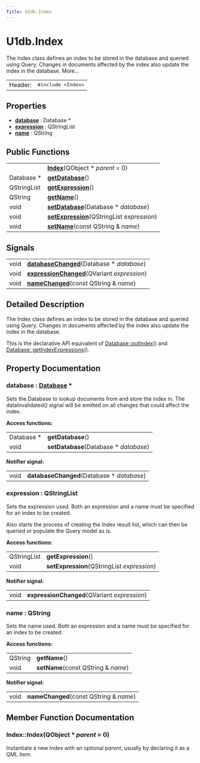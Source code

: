 ```yaml
---
Title: U1db.Index
---
```


# U1db.Index

<!-- $$$Index-brief -->
<p>The Index class defines an index to be stored in the database and queried using Query. Changes in documents affected by the index also update the index in the database. More...</p>
<!-- @@@Index -->
<table class="alignedsummary">
<tr><td class="memItemLeft rightAlign topAlign"> Header:</td><td class="memItemRight bottomAlign"> </b><tt><span class="preprocessor">#include &lt;Index&gt;</span>
</tt></td></tr></table><ul>
</ul>
<h2>Properties</h2>
<ul>
<li class="fn"><b><a href="#database-prop">database</a></b> : Database *</li>
<li class="fn"><b><a href="#expression-prop">expression</a></b> : QStringList</li>
<li class="fn"><b><a href="#name-prop">name</a></b> : QString</li>
</ul>
<h2>Public Functions</h2>
<table class="alignedsummary">
<tr><td class="memItemLeft rightAlign topAlign"> </td><td class="memItemRight bottomAlign"><b><a href="#Index">Index</a></b>(QObject *<i> parent</i> = 0)</td></tr>
<tr><td class="memItemLeft rightAlign topAlign"> Database * </td><td class="memItemRight bottomAlign"><b><a href="#database-prop">getDatabase</a></b>()</td></tr>
<tr><td class="memItemLeft rightAlign topAlign"> QStringList </td><td class="memItemRight bottomAlign"><b><a href="#expression-prop">getExpression</a></b>()</td></tr>
<tr><td class="memItemLeft rightAlign topAlign"> QString </td><td class="memItemRight bottomAlign"><b><a href="#name-prop">getName</a></b>()</td></tr>
<tr><td class="memItemLeft rightAlign topAlign"> void </td><td class="memItemRight bottomAlign"><b><a href="#database-prop">setDatabase</a></b>(Database *<i> database</i>)</td></tr>
<tr><td class="memItemLeft rightAlign topAlign"> void </td><td class="memItemRight bottomAlign"><b><a href="#expression-prop">setExpression</a></b>(QStringList<i> expression</i>)</td></tr>
<tr><td class="memItemLeft rightAlign topAlign"> void </td><td class="memItemRight bottomAlign"><b><a href="#name-prop">setName</a></b>(const QString &amp;<i> name</i>)</td></tr>
</table>
<h2>Signals</h2>
<table class="alignedsummary">
<tr><td class="memItemLeft rightAlign topAlign"> void </td><td class="memItemRight bottomAlign"><b><a href="#database-prop">databaseChanged</a></b>(Database *<i> database</i>)</td></tr>
<tr><td class="memItemLeft rightAlign topAlign"> void </td><td class="memItemRight bottomAlign"><b><a href="#expression-prop">expressionChanged</a></b>(QVariant<i> expression</i>)</td></tr>
<tr><td class="memItemLeft rightAlign topAlign"> void </td><td class="memItemRight bottomAlign"><b><a href="#name-prop">nameChanged</a></b>(const QString &amp;<i> name</i>)</td></tr>
</table>
<!-- $$$Index-description -->
<h2>Detailed Description</h2>
<p>The Index class defines an index to be stored in the database and queried using Query. Changes in documents affected by the index also update the index in the database.</p>
<p>This is the declarative API equivalent of <a href="U1db.Database.md#putIndex">Database::putIndex</a>() and <a href="U1db.Database.md#getIndexExpressions">Database::getIndexExpressions</a>().</p>
<!-- @@@Index -->
<h2>Property Documentation</h2>
<!-- $$$database-prop$$$getDatabase$$$setDatabaseDatabase*$$$databaseChangedDatabase* -->
<h3 class="fn"><span class="name">database</span> : <span class="type"><a href="U1db.Database.md">Database</a></span> *</h3>
<p>Sets the Database to lookup documents from and store the index in. The dataInvalidated() signal will be emitted on all changes that could affect the index.</p>
<p><b>Access functions:</b></p>
<table class="alignedsummary">
<tr><td class="memItemLeft topAlign rightAlign"> Database * </td><td class="memItemRight bottomAlign"><span class="name"><b>getDatabase</b></span>()</td></tr>
<tr><td class="memItemLeft topAlign rightAlign"> void </td><td class="memItemRight bottomAlign"><span class="name"><b>setDatabase</b></span>(Database *<i> database</i>)</td></tr>
</table>
<p><b>Notifier signal:</b></p>
<table class="alignedsummary">
<tr><td class="memItemLeft topAlign rightAlign"> void </td><td class="memItemRight bottomAlign"><span class="name"><b>databaseChanged</b></span>(Database *<i> database</i>)</td></tr>
</table>
<!-- @@@database -->
<!-- $$$expression-prop$$$getExpression$$$setExpressionQStringList$$$expressionChangedQVariant -->
<h3 class="fn"><span class="name">expression</span> : <span class="type">QStringList</span></h3>
<p>Sets the expression used. Both an expression and a name must be specified for an index to be created.</p>
<p>Also starts the process of creating the Index result list, which can then be queried or populate the Query model as is.</p>
<p><b>Access functions:</b></p>
<table class="alignedsummary">
<tr><td class="memItemLeft topAlign rightAlign"> QStringList </td><td class="memItemRight bottomAlign"><span class="name"><b>getExpression</b></span>()</td></tr>
<tr><td class="memItemLeft topAlign rightAlign"> void </td><td class="memItemRight bottomAlign"><span class="name"><b>setExpression</b></span>(QStringList<i> expression</i>)</td></tr>
</table>
<p><b>Notifier signal:</b></p>
<table class="alignedsummary">
<tr><td class="memItemLeft topAlign rightAlign"> void </td><td class="memItemRight bottomAlign"><span class="name"><b>expressionChanged</b></span>(QVariant<i> expression</i>)</td></tr>
</table>
<!-- @@@expression -->
<!-- $$$name-prop$$$getName$$$setNameconstQString&$$$nameChangedconstQString& -->
<h3 class="fn"><span class="name">name</span> : <span class="type">QString</span></h3>
<p>Sets the name used. Both an expression and a name must be specified for an index to be created.</p>
<p><b>Access functions:</b></p>
<table class="alignedsummary">
<tr><td class="memItemLeft topAlign rightAlign"> QString </td><td class="memItemRight bottomAlign"><span class="name"><b>getName</b></span>()</td></tr>
<tr><td class="memItemLeft topAlign rightAlign"> void </td><td class="memItemRight bottomAlign"><span class="name"><b>setName</b></span>(const QString &amp;<i> name</i>)</td></tr>
</table>
<p><b>Notifier signal:</b></p>
<table class="alignedsummary">
<tr><td class="memItemLeft topAlign rightAlign"> void </td><td class="memItemRight bottomAlign"><span class="name"><b>nameChanged</b></span>(const QString &amp;<i> name</i>)</td></tr>
</table>
<!-- @@@name -->
<h2>Member Function Documentation</h2>
<!-- $$$Index[overload1]$$$IndexQObject* -->
<h3 class="fn">Index::<span class="name">Index</span>(<span class="type">QObject</span> *<i> parent</i> = 0)</h3>
<p>Instantiate a new Index with an optional <i>parent</i>, usually by declaring it as a QML item.</p>
<!-- @@@Index -->

